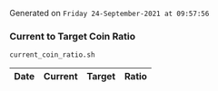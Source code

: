 Generated on `Friday 24-September-2021 at 09:57:56`

### Current to Target Coin Ratio
`current_coin_ratio.sh`

Date|Current|Target|Ratio
---|---|---|---
